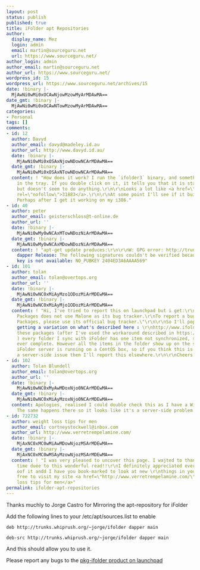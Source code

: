 ```yaml
---
layout: post
status: publish
published: true
title: iFolder apt Repositories
author:
  display_name: Mez
  login: admin
  email: martin@sourceguru.net
  url: https://www.sourceguru.net/
author_login: admin
author_email: martin@sourceguru.net
author_url: https://www.sourceguru.net/
wordpress_id: 15
wordpress_url: https://www.sourceguru.net/archives/15
date: !binary |-
  MjAwNi0wMi0xOCAwNjowMzowMyArMDAwMA==
date_gmt: !binary |-
  MjAwNi0wMi0xOCAwNTowMzowMyArMDAwMA==
categories:
- Personal
tags: []
comments:
- id: 12
  author: Davyd
  author_email: davyd@madeley.id.au
  author_url: http://www.davyd.id.au/
  date: !binary |-
    MjAwNi0wMi0xOSAxNjowNDowNCArMDAwMA==
  date_gmt: !binary |-
    MjAwNi0wMi0xOSAxNTowNDowNCArMDAwMA==
  content: ! "How does it work? I run the `ifolder3` binary, and something appears
    in the tray. If you double click on it, it tells you that it is starting iFolder,
    but doesn't seem to do anything.\r\n\r\nLooks a lot like <a href=\"https://launchpad.net/products/pkg-ifolder/+bug/31883\"
    rel=\"nofollow\">31883</a>.\r\n\r\nAt some point I'll see if it builds on amd64.
    Perhaps after I get it working on my i386."
- id: 40
  author: peter
  author_email: geisterschloss@t-online.de
  author_url: ''
  date: !binary |-
    MjAwNi0wMy0wNCAxMTowNDozNiArMDAwMA==
  date_gmt: !binary |-
    MjAwNi0wMy0wNCAxMDowNDozNiArMDAwMA==
  content: ! "apt-get update produces:\r\n\r\nW: GPG error: http://trunks.whiprush.org
    dapper Release: The following signatures couldn't be verified because the public
    key is not available: NO_PUBKEY 2404ED3A6AAAA569"
- id: 101
  author: tolan
  author_email: tolan@overtops.org
  author_url: ''
  date: !binary |-
    MjAwNi0wNC0xMiAyMzo1ODozMiArMDEwMA==
  date_gmt: !binary |-
    MjAwNi0wNC0xMiAyMjo1ODozMiArMDEwMA==
  content: ! "Hi, I've tried to report this on launchpad but i get:\r\n\r\n\r\n\"Ifolder
    Packages does not use Malone as its bug tracker.\r\nTo report a bug about Ifolder
    Packages, please use its official bug tracker.\"\r\n\r\nSo I'll pop it here.\r\n\r\nI'm
    getting a variation on what's described here : \r\nhttp://www.ifolder.com/index.php/Client_Troubleshooting:_n_items_not_synchronized\r\n\r\nWith
    these packages (after I've used the workaround described in https://launchpad.net/products/pkg-ifolder/+bug/31883
    ) every folder I sync with iFolder has one item not synchronized, so no synch
    ever complete. However all the items in the folder show up on the server.\r\n\r\nThe
    iFolder server is running on a CentOS box, so if you think this is likely to be
    a server-side issue then I'll report this elsewhere.\r\n\r\nCheers for the packages!"
- id: 102
  author: Tolan Blundell
  author_email: tolan@overtops.org
  author_url: ''
  date: !binary |-
    MjAwNi0wNC0xMyAwMDoxNjo0NCArMDEwMA==
  date_gmt: !binary |-
    MjAwNi0wNC0xMiAyMzoxNjo0NCArMDEwMA==
  content: Apologies, realised I could double check this as I have a Windows partition.
    The same happens there so it looks like it's a server-side problem.
- id: 722732
  author: weight loss tips for men
  author_email: cortneystockwell@inbox.com
  author_url: http://www.verretrempelamine.com/
  date: !binary |-
    MjAxNC0xMC0wMiAwMDowNjozMSArMDEwMA==
  date_gmt: !binary |-
    MjAxNC0xMC0wMSAyMzowNjozMSArMDEwMA==
  content: ! "I was very pleased to uncover this page. I wajted to thank you for your
    time duee to this wonderful read!!\r\nI definitely appreciated every little bit
    oof it andd I have you book-marked to look at new \r\nthings in your blog.\r\n\r\nFeell
    free to visit my site <a href=\"http://www.verretrempelamine.com/\" rel=\"nofollow\">weight
    loss tips for men</a>"
permalink: ifolder-apt-repositories
---
```

<p>Thanks muchly to Jorge Castro for Mirroring the apt-repository for iFolder</p>
<p>Add the following lines to your /etc/apt/sources.list to enable</p>
<p><code>deb http://trunks.whiprush.org/~jorge/ifolder dapper main<br />
deb-src http://trunks.whiprush.org/~jorge/ifolder dapper main</code></p>
<p>And this should allow you to use it.</p>
<p>Please report any bugs to the <a target="_blank" href="https://launchpad.net/products/pkg-ifolder/+filebug">pkg-ifolder product on launchpad</a><br />
<code /></p>
